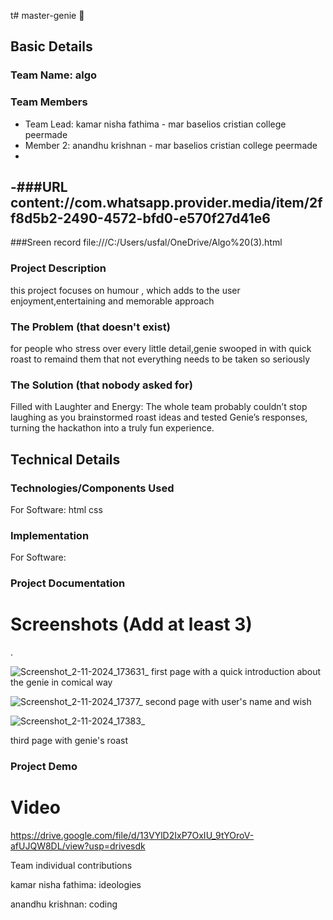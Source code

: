 t# master-genie 🎯


## Basic Details
### Team Name: algo


### Team Members
- Team Lead: kamar nisha fathima - mar baselios cristian college peermade
- Member 2: anandhu krishnan - mar baselios cristian college peermade
-
-###URL
content://com.whatsapp.provider.media/item/2ff8d5b2-2490-4572-bfd0-e570f27d41e6
- 

###Sreen record
file:///C:/Users/usfal/OneDrive/Algo%20(3).html

### Project Description
this project focuses on humour , which adds to the user enjoyment,entertaining and memorable approach

### The Problem (that doesn't exist)
for people who stress over every little detail,genie swooped in with quick roast to remaind them that not everything needs to be taken so seriously
### The Solution (that nobody asked for)
Filled with Laughter and Energy: The whole team probably couldn’t stop laughing as you brainstormed roast ideas and tested Genie’s responses, turning the hackathon into a truly fun experience.


## Technical Details
### Technologies/Components Used
For Software:
html
css


### Implementation
For Software:


### Project Documentation

# Screenshots (Add at least 3)

.

![Screenshot_2-11-2024_173631_](https://github.com/user-attachments/assets/858ee686-3bba-4fee-aedc-3108a962d6fb)
first page with a quick introduction about the genie in comical way

![Screenshot_2-11-2024_17377_](https://github.com/user-attachments/assets/fb039608-4b35-4abc-90e4-fc662abc89ee)
second page with user's name and wish

![Screenshot_2-11-2024_17383_](https://github.com/user-attachments/assets/04fc8f5a-86b4-438f-99a6-d7f3b04a4fae)

third page with genie's roast

### Project Demo
# Video
https://drive.google.com/file/d/13VYlD2IxP7OxIU_9tYOroV-afUJQW8DL/view?usp=drivesdk

Team individual contributions

kamar nisha fathima: ideologies



anandhu krishnan: coding




